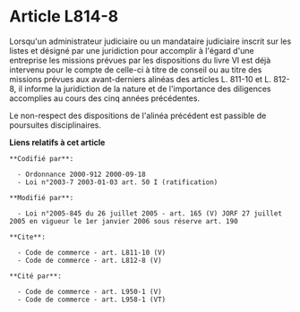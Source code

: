 # Article L814-8

Lorsqu'un administrateur judiciaire ou un mandataire judiciaire inscrit sur les listes et désigné par une juridiction pour
accomplir à l'égard d'une entreprise les missions prévues par les dispositions du livre VI est déjà intervenu pour le compte
de celle-ci à titre de conseil ou au titre des missions prévues aux avant-derniers alinéas des articles L. 811-10 et L.
812-8, il informe la juridiction de la nature et de l'importance des diligences accomplies au cours des cinq années
précédentes. 

Le non-respect des dispositions de l'alinéa précédent est passible de poursuites disciplinaires.

**Liens relatifs à cet article**

	**Codifié par**:

	  - Ordonnance 2000-912 2000-09-18
	  - Loi n°2003-7 2003-01-03 art. 50 I (ratification)

	**Modifié par**:

	  - Loi n°2005-845 du 26 juillet 2005 - art. 165 (V) JORF 27 juillet 2005 en vigueur le 1er janvier 2006 sous réserve art. 190

	**Cite**:

	  - Code de commerce - art. L811-10 (V)
	  - Code de commerce - art. L812-8 (V)

	**Cité par**:

	  - Code de commerce - art. L950-1 (V)
	  - Code de commerce - art. L958-1 (VT)

